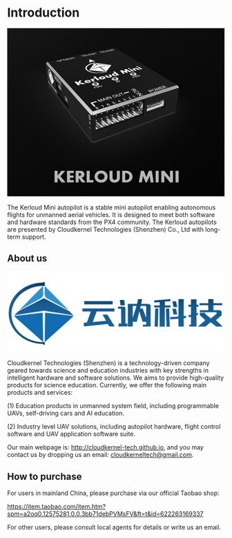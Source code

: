 # Introduction
<p align="center">
<img src ="../images/kerloud.png" width = 640 />
</p>

The Kerloud Mini autopilot is a stable mini autopilot enabling autonomous flights for unmanned aerial vehicles. It is designed to
meet both software and hardware standards from the PX4 community. The Kerloud autopilots are presented by Cloudkernel Technologies (Shenzhen) Co., Ltd with long-term support.

## About us
<p align="center">
<img src ="../images/logo_zh.jpg" width = 640/>
</p>

Cloudkernel Technologies (Shenzhen) is a technology-driven company geared towards science and education industries with key strengths in intelligent hardware and software solutions. We aims to provide high-quality products for science education. Currently, we offer the following main products and services:

(1) Education products in unmanned system field, including programmable UAVs, self-driving cars and AI education.

(2) Industry level UAV solutions, including autopilot hardware, flight control software and UAV application software suite.

Our main webpage is: <http://cloudkernel-tech.github.io>, and you may contact us by dropping us an email: <cloudkerneltech@gmail.com>.

## How to purchase
For users in mainland China, please purchase via our official Taobao shop:

<https://item.taobao.com/item.htm?spm=a2oq0.12575281.0.0.3bb71debPVMsFV&ft=t&id=622263169337>

For other users, please consult local agents for details or write us an email.
